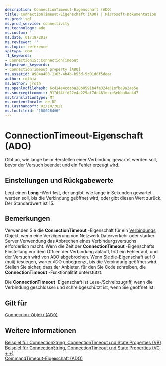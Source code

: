 ```yaml
---
description: ConnectionTimeout-Eigenschaft (ADO)
title: ConnectionTimeout-Eigenschaft (ADO) | Microsoft-Dokumentation
ms.prod: sql
ms.prod_service: connectivity
ms.technology: ado
ms.custom: ''
ms.date: 01/19/2017
ms.reviewer: ''
ms.topic: reference
apitype: COM
f1_keywords:
- Connection15::ConnectionTimeout
helpviewer_keywords:
- ConnectionTimeout property [ADO]
ms.assetid: 8904a403-1383-4b4b-b53d-5c01d6f5deac
author: rothja
ms.author: jroth
ms.openlocfilehash: 6cd14e4cdaba28b0591b4fa324e01efbe9a2ae5e
ms.sourcegitcommit: 917df4ffd22e4a229af7dc481dcce3ebba0aa4d7
ms.translationtype: MT
ms.contentlocale: de-DE
ms.lasthandoff: 02/10/2021
ms.locfileid: "100026406"
---
```

# <a name="connectiontimeout-property-ado"></a>ConnectionTimeout-Eigenschaft (ADO)
Gibt an, wie lange beim Herstellen einer Verbindung gewartet werden soll, bevor der Versuch beendet und ein Fehler erzeugt wird.  
  
## <a name="settings-and-return-values"></a>Einstellungen und Rückgabewerte  
 Legt einen **Long** -Wert fest, der angibt, wie lange in Sekunden gewartet werden soll, bis die Verbindung geöffnet wird, oder gibt diesen Wert zurück. Der Standardwert ist 15.  
  
## <a name="remarks"></a>Bemerkungen  
 Verwenden Sie die **ConnectionTimeout** -Eigenschaft für ein [Verbindungs](./connection-object-ado.md) Objekt, wenn eine Verzögerung von Netzwerk Datenverkehr oder starker Server Verwendung das Abbrechen eines Verbindungsversuchs erforderlich macht. Wenn die Zeit der **ConnectionTimeout** -Eigenschafts Einstellung vor dem Öffnen der Verbindung abläuft, tritt ein Fehler auf, und der Versuch wird von ADO abgebrochen. Wenn Sie die-Eigenschaft auf 0 (null) festlegen, wartet ADO unbegrenzt, bis die Verbindung geöffnet wird. Stellen Sie sicher, dass der Anbieter, für den Sie Code schreiben, die **ConnectionTimeout** -Funktionalität unterstützt.  
  
 Die **ConnectionTimeout** -Eigenschaft ist Lese-/Schreibzugriff, wenn die Verbindung geschlossen und schreibgeschützt ist, wenn Sie geöffnet ist.  
  
## <a name="applies-to"></a>Gilt für  
 [Connection-Objekt (ADO)](./connection-object-ado.md)  
  
## <a name="see-also"></a>Weitere Informationen  
 [Beispiel für ConnectionString, ConnectionTimeout und State Properties (VB)](./connectionstring-connectiontimeout-and-state-properties-example-vb.md)   
 [Beispiel für ConnectionString, ConnectionTimeout und State Properties (VC + +)](./connectionstring-connectiontimeout-and-state-properties-example-vc.md)   
 [CommandTimeout-Eigenschaft (ADO)](./commandtimeout-property-ado.md)